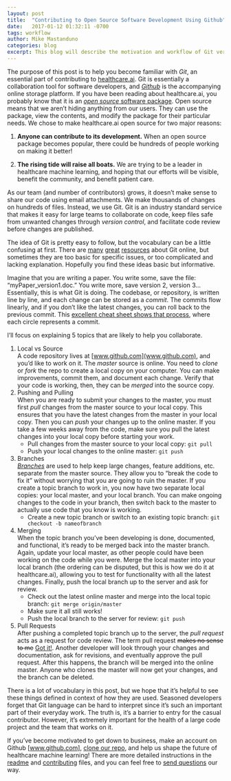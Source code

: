 ```yaml
---
layout: post
title:  "Contributing to Open Source Software Development Using Github"
date:   2017-01-12 01:32:11 -0700
tags: workflow			
author: Mike Mastanduno
categories: blog
excerpt: This blog will describe the motivation and workflow of Git version control
---
```


The purpose of this post is to help you become familiar with *Git*, an essential part of contributing to [healthcare.ai](www.healthcare.ai). Git is essentially a collaboration tool for software developers, and [*Github*](www.github.com) is the accompanying online storage platform. If you have been reading about healthcare.ai, you probably know that it is an [*open source* software package]( http://healthcare.ai/#why). Open source means that we aren’t hiding anything from our users. They can use the package, view the contents, and modify the package for their particular needs. We chose to make healthcare.ai open source for two major reasons:

1.	**Anyone can contribute to its development.** When an open source package becomes popular, there could be hundreds of people working on making it better!

2.	**The rising tide will raise all boats.** We are trying to be a leader in healthcare machine learning, and hoping that our efforts will be visible, benefit the community, and benefit patient care.

As our team (and number of contributors) grows, it doesn’t make sense to share our code using email attachments. We make thousands of changes on hundreds of files. Instead, we use Git. Git is an industry standard service that makes it easy for large teams to collaborate on code, keep files safe from unwanted changes through *version control*, and facilitate code review before changes are published.

The idea of Git is pretty easy to follow, but the vocabulary can be a little confusing at first. There are [many](https://guides.github.com/introduction/flow/) [great](http://git.huit.harvard.edu/guide/) [resources](https://guides.github.com/activities/hello-world/) about Git online, but sometimes they are too basic for specific issues, or too complicated and lacking explanation. Hopefully you find these ideas basic but informative.

Imagine that you are writing a paper. You write some, save the file: “myPaper_version1.doc.” You write more, save version 2, version 3… Essentially, this is what Git is doing. The codebase, or repository, is written line by line, and each change can be stored as a *commit*. The commits flow linearly, and if you don’t like the latest changes, you can roll back to the previous commit. This [excellent cheat sheet shows that process](http://rogerdudler.github.io/git-guide/files/git_cheat_sheet.pdf), where each circle represents a commit. 

I’ll focus on explaining 5 topics that are likely to help you collaborate.

1. Local vs Source  
A code repository lives at [www.github.com](www.github.com), and you’d like to work on it. The *master* source is online. You need to *clone* or *fork* the repo to create a local copy on your computer. You can make improvements, commit them, and document each change. Verify that your code is working, then, they can be *merged* into the source copy.
2. Pushing and Pulling  
When you are ready to submit your changes to the master, you must first *pull* changes from the master source to your local copy. This ensures that you have the latest changes from the master in your local copy. Then you can *push* your changes up to the online master. If you take a few weeks away from the code, make sure you pull the latest changes into your local copy before starting your work. 
    * Pull changes from the master source to your local copy: `git pull`
    * Push your local changes to the online master: `git push`  
3. Branches  
[*Branches*]( https://github.com/HealthCatalystSLC/healthcareai-r/branches) are used to help keep large changes, feature additions, etc. separate from the master source. They allow you to “break the code to fix it” without worrying that you are going to ruin the master. If you create a topic branch to work in, you now have two separate local copies: your local master, and your local branch. You can make ongoing changes to the code in your branch, then switch back to the master to actually use code that you know is working.
    * Create a new topic branch or switch to an existing topic branch: `git checkout -b nameofbranch`
4. Merging  
When the topic branch you’ve been developing is done, documented, and functional, it’s ready to be merged back into the master branch. Again, update your local master, as other people could have been working on the code while you were. Merge the local master into your local branch (the ordering can be disputed, but this is how we do it at healthcare.ai), allowing you to test for functionality with all the latest changes. Finally, push the local branch up to the server and ask for review.
    * Check out the latest online master and merge into the local topic branch: `git merge origin/master`
    * Make sure it all still works!
    * Push the local branch to the server for review: `git push` 
5. Pull Requests  
After pushing a completed topic branch up to the server, the *pull request* acts as a request for code review. The term pull request ~~makes no sense to me~~ [Got it!](https://www.quora.com/GitHub-Why-is-the-pull-request-called-pull-request). Another developer will look through your changes and documentation, ask for revisions, and eventually approve the pull request. After this happens, the branch will be merged into the online master. Anyone who clones the master will now get your changes, and the branch can be deleted.

There is a lot of vocabulary in this post, but we hope that it’s helpful to see these things defined in context of how they are used. Seasoned developers forget that Git language can be hard to interpret since it’s such an important part of their everyday work. The truth is, it’s a barrier to entry for the casual contributor. However, it’s extremely important for the health of a large code project and the team that works on it. 

If you’ve become motivated to get down to business, make an account on Github [www.github.com], [clone our repo](https://github.com/HealthCatalystSLC/healthcareai-r/blob/master/CONTRIBUTING.md#clone-healthcareai-r-repo), and help us shape the future of healthcare machine learning! There are more detailed instructions in the [readme]( https://github.com/HealthCatalystSLC/healthcareai-r/blob/master/README.md) and [contributing](https://github.com/HealthCatalystSLC/healthcareai-r/blob/master/CONTRIBUTING.md) files, and you can feel free to [send questions](http://healthcare.ai/contact.html) our way.
